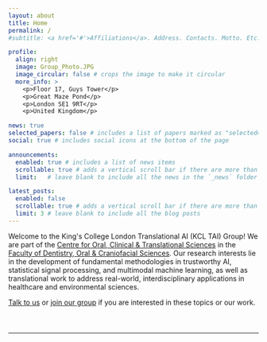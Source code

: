 ```yaml
---
layout: about
title: Home
permalink: /
#subtitle: <a href='#'>Affiliations</a>. Address. Contacts. Motto. Etc.

profile:
  align: right
  image: Group_Photo.JPG
  image_circular: false # crops the image to make it circular
  more_info: >
    <p>Floor 17, Guys Tower</p>
    <p>Great Maze Pond</p>
    <p>London SE1 9RT</p>
    <p>United Kingdom</p>

news: true
selected_papers: false # includes a list of papers marked as "selected={true}"
social: true # includes social icons at the bottom of the page

announcements:
  enabled: true # includes a list of news items
  scrollable: true # adds a vertical scroll bar if there are more than 3 news items
  limit:   # leave blank to include all the news in the `_news` folder

latest_posts:
  enabled: false
  scrollable: true # adds a vertical scroll bar if there are more than 3 new posts items
  limit: 3 # leave blank to include all the blog posts
---
```

Welcome to the King's College London Translational AI (KCL TAI) Group! We are part of the [Centre for Oral, Clinical & Translational Sciences](https://www.kcl.ac.uk/dentistry/research/centre-for-oral-clinical-translational-sciences) in the [Faculty of Dentistry, Oral & Craniofacial Sciences](https://www.kcl.ac.uk/dentistry). Our research interests lie in the development of fundamental methodologies in trustworthy AI, statistical signal processing, and multimodal machine learning, as well as translational work to address real-world, interdisciplinary applications in healthcare and environmental sciences.

[Talk to us](mailto:yunpeng.li@kcl.ac.uk) or [join our group](/openings/) if you are interested in these topics or our work.


<div class="clearfix" style="width: 100%; padding-bottom: 25px;"></div>

<!-- <h4>
    <a>Partners</a>
</h4>
<div class="clearfix" style="width: 100%; padding-bottom: 25px;"></div>

<div class="clearfix" style="width: 100%; clear: both; display: flex; justify-content: center; gap: 50px;">
  <a href="https://www.surrey.ac.uk/" target="_blank">
    <img style="height: 70px; width: auto; padding-bottom: 25px;" valign="center" src="{{ site.baseurl }}/assets/img/surrey.png" alt="UoS website">
  </a>
  <a href="https://www.royalsurrey.nhs.uk/" target="_blank">
    <img style="height: 70px; width: auto; padding-bottom: 25px;" valign="center" src="{{ site.baseurl }}/assets/img/nhs-surrey.png" alt="NHS Royal Surrey website">
  </a>
  <a href="https://www.guysandstthomas.nhs.uk/" target="_blank">
    <img style="height: 70px; width: auto; padding-bottom: 25px;" valign="center" src="{{ site.baseurl }}/assets/img/nhs-guys.png" alt="NHS GSTT website">
  </a>
  <a href="https://www.dentalhealth.org/" target="_blank">
    <img style="height: 70px; width: auto; padding-bottom: 25px;" valign="center" src="{{ site.baseurl }}/assets/img/oralhealthfoundation.png" alt="Oral Healthy Foundation website">
  </a>
</div> -->

---
